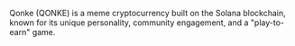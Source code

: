 Qonke (QONKE) is a meme cryptocurrency built on the Solana blockchain, known for its unique personality, community engagement, and a "play-to-earn" game.






